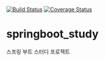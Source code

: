 [![Build Status](https://travis-ci.org/phpinclude/springboot_study.svg?branch=master)](https://travis-ci.org/phpinclude/springboot_study)
[![Coverage Status](https://coveralls.io/repos/github/phpinclude/springboot_study/badge.svg?branch=master)](https://coveralls.io/github/phpinclude/springboot_study?branch=master)
# springboot_study
스프링 부트 스터디 프로젝트
